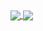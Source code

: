 <a href="https://github.com/Lincoln-Murray/github-readme-stats">
  <img align="center" src="https://github-readme-stats-lincoln-murrays-projects.vercel.app/api?username=Lincoln-Murray&count_private=true&show_icons=true&theme=shadow_red&include_all_commits=true&hide_border=false&hide_title=True&hide=contribs&rank_icon=percentile" />
</a>
<a href="https://github.com/Lincoln-Murray/github-readme-stats">
  <img align="center" src="https://github-readme-stats-lincoln-murrays-projects.vercel.app/api/top-langs/?username=Lincoln-Murray&layout=compact&show_icons=true&theme=shadow_red&include_all_commits=true&hide_border=false&hide_title=false" />
</a>
